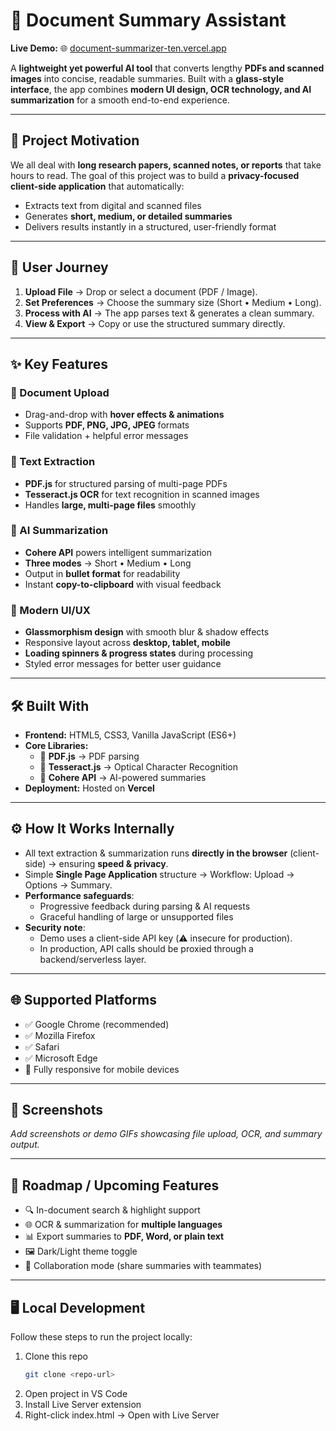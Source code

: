 # 📄 Document Summary Assistant  

**Live Demo:** 🌐 [document-summarizer-ten.vercel.app](https://document-summarizer-ten.vercel.app)  

A **lightweight yet powerful AI tool** that converts lengthy **PDFs and scanned images** into concise, readable summaries. Built with a **glass-style interface**, the app combines **modern UI design, OCR technology, and AI summarization** for a smooth end-to-end experience.  

---

## 🎯 Project Motivation  

We all deal with **long research papers, scanned notes, or reports** that take hours to read. The goal of this project was to build a **privacy-focused client-side application** that automatically:  
- Extracts text from digital and scanned files  
- Generates **short, medium, or detailed summaries**  
- Delivers results instantly in a structured, user-friendly format  

---

## 🔎 User Journey  

1. **Upload File** → Drop or select a document (PDF / Image).  
2. **Set Preferences** → Choose the summary size (Short • Medium • Long).  
3. **Process with AI** → The app parses text & generates a clean summary.  
4. **View & Export** → Copy or use the structured summary directly.  

---

## ✨ Key Features  

### 📂 Document Upload  
- Drag-and-drop with **hover effects & animations**  
- Supports **PDF, PNG, JPG, JPEG** formats  
- File validation + helpful error messages  

### 📖 Text Extraction  
- **PDF.js** for structured parsing of multi-page PDFs  
- **Tesseract.js OCR** for text recognition in scanned images  
- Handles **large, multi-page files** smoothly  

### 🤖 AI Summarization  
- **Cohere API** powers intelligent summarization  
- **Three modes** → Short • Medium • Long  
- Output in **bullet format** for readability  
- Instant **copy-to-clipboard** with visual feedback  

### 🎨 Modern UI/UX  
- **Glassmorphism design** with smooth blur & shadow effects  
- Responsive layout across **desktop, tablet, mobile**  
- **Loading spinners & progress states** during processing  
- Styled error messages for better user guidance  

---

## 🛠️ Built With  

- **Frontend:** HTML5, CSS3, Vanilla JavaScript (ES6+)  
- **Core Libraries:**  
  - 📘 **PDF.js** → PDF parsing  
  - 🔡 **Tesseract.js** → Optical Character Recognition  
  - 🧠 **Cohere API** → AI-powered summaries  
- **Deployment:** Hosted on **Vercel**  

---

## ⚙️ How It Works Internally  

- All text extraction & summarization runs **directly in the browser** (client-side) → ensuring **speed & privacy**.  
- Simple **Single Page Application** structure → Workflow: Upload → Options → Summary.  
- **Performance safeguards**:  
  - Progressive feedback during parsing & AI requests  
  - Graceful handling of large or unsupported files  
- **Security note**:  
  - Demo uses a client-side API key (⚠️ insecure for production).  
  - In production, API calls should be proxied through a backend/serverless layer.  

---

## 🌐 Supported Platforms  

- ✅ Google Chrome (recommended)  
- ✅ Mozilla Firefox  
- ✅ Safari  
- ✅ Microsoft Edge  
- 📱 Fully responsive for mobile devices  

---

## 📸 Screenshots  

_Add screenshots or demo GIFs showcasing file upload, OCR, and summary output._  

---

## 🚀 Roadmap / Upcoming Features  

- 🔍 In-document search & highlight support  
- 🌐 OCR & summarization for **multiple languages**  
- 📊 Export summaries to **PDF, Word, or plain text**  
- 🖼️ Dark/Light theme toggle  
- 🤝 Collaboration mode (share summaries with teammates)  

---

## 🖥️ Local Development  

Follow these steps to run the project locally:  

1. Clone this repo
   ```bash
   git clone <repo-url>
2. Open project in VS Code
3. Install Live Server extension
4. Right-click index.html → Open with Live Server
